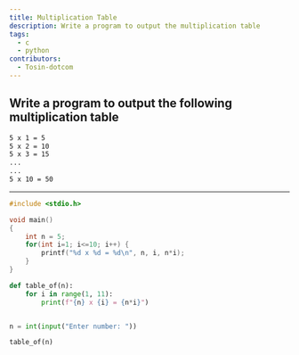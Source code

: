 ```yaml
---
title: Multiplication Table
description: Write a program to output the multiplication table
tags:
  - c
  - python
contributors:
  - Tosin-dotcom
---
```


## Write a program to output the following multiplication table

```txt
5 x 1 = 5
5 x 2 = 10
5 x 3 = 15
...
...
5 x 10 = 50
```

---

<CodeBlock>

```c
#include <stdio.h>

void main()
{
    int n = 5;
    for(int i=1; i<=10; i++) {
        printf("%d x %d = %d\n", n, i, n*i);
    }
}
```

```python
def table_of(n):
    for i in range(1, 11):
        print(f"{n} x {i} = {n*i}")


n = int(input("Enter number: "))

table_of(n)
```

</CodeBlock>
